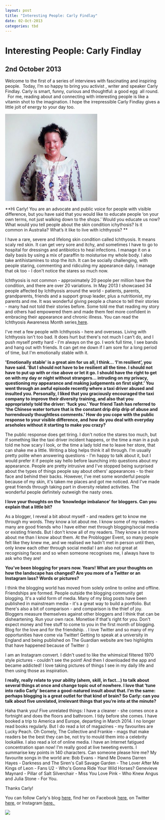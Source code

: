 ```yaml
---
layout: post
title: "Interesting People: Carly Findlay"
date: 02-Oct-2013
categories: tbd
---
```


# Interesting People: Carly Findlay

## 2nd October 2013

Welcome to the first of a series of interviews with fascinating and inspiring people.  Today,   I’m so happy to bring you activist , writer and speaker Carly Findlay. Carly is smart, funny, curious and thoughtful: a good egg  all round.   For me, reading about and connecting with interesting people is like a vitamin shot to the imagination. I hope the irrepressible Carly Findlay gives a little jolt of energy to your day too.

<img class="photo-horiz" src="/images/2013/10/image-1-300x283.jpeg" />

 

**Hi Carly! You are an advocate and public voice for people with visible difference, but you have said that you would like to educate people ‘on your own terms, not just walking down to the shops.’ Would you educate us now? What would you tell people about the skin condition ichythosis? Is it common in Australia? What’s it like to live with ichthyosis? **

I have a rare, severe and lifelong skin condition called Ichthyosis. It means scaly red skin. It can get very sore and itchy, and sometimes I have to go to hospital for dressings and antibiotics to heal infections. I manage it on a daily basis by using a mix of paraffin to moisturise my whole body. I also take antihistamines to stop the itch. It can be socially challenging, with people staring, commenting and ridiculing my appearance daily. I manage that ok too - I don't notice the stares so much now.

Ichthyosis is not common - approximately 20 people per million have the condition, and there are over 20 variations. In May 2013 I showcased 34 people affected by Ichthyosis around the world - patients, parents, grandparents, friends and a support group leader, plus a nutritionist, my parents and me. It was wonderful giving people a chance to tell their stories - many had not told their stories before. Some told me that reading my story and others had empowered them and made them feel more confident in embracing their appearance and chronic illness. You can read the Ichthyosis Awareness Month series<a href="http://carlyfindlay.blogspot.com.au/search/label/Ichthyosis%20Awareness%20Month"> here</a>.

I've met a few people with Ichthyosis - here and overseas. Living with Ichthyosis isn't too bad. It does hurt but there's not much I can't do, and I push myself pretty hard - I'm always on the go. I work full time, I see bands and hang out with friends. It can get me down if I am sore for a long period of time, but I'm emotionally stable with it.

**'Emotionally stable' is a great aim for us all, I think... ‘I'm resilient’, you have said. 'But I should not have to be resilient all the time. I should not have to put up with or rise above or let it go. I should have the right to get on with my day or night without strangers… intruding on my privacy, questioning my appearance and making judgements on first sight.’ You went through an awful episode recently where a taxi driver abused and insulted you. Personally, I liked that you graciously encouraged the taxi company to improve their diversity training, and also that you appropriately told the driver: ‘fuck you.’ Your friend Tash has referred to ‘the Chinese water torture that is the constant drip drip drip of abuse and horrendously thoughtless comments.’ How do you cope with the public response to your visible difference, and how do you deal with everyday arseholes without it starting to make you crazy?**

The public response does get tiring. I don't notice the stares too much, but if something like the taxi driver incident happens, or the time a man in a pub told me how scary I look, or the time a lady told me to leave her store, that can shake me a little. Writing a blog helps think it all through. I'm usually pretty polite when answering questions - I'm happy to talk about it, but I would prefer it if people say hello before launching into questions about my appearance. People are pretty intrusive and I've stopped being surprised about the types of things people say about others' appearances - to their face and behind their backs. However, I've met some wonderful people because of my skin, it's taken me places and got me noticed. And I've made great friends through taking part in diversity related activities. The wonderful people definitely outweigh the nasty ones.

**I love your thoughts on the ‘knowledge imbalance’ for bloggers. Can you explain that a little bit?**

As a blogger, I reveal a bit about myself - and readers get to know me through my words. They know a lot about me. I know some of my readers - many are good friends who I have either met through blogging/social media or existing friends. But I don't know all of my readers. They know a lot more about me than I know about them. At the Problogger Event, so many people felt like they knew me, and we realised we hadn't met in person until then, only knew each other through social media! I am also not great at recognising faces and so when someone recognises me, I always have to ask who they are!

**You’ve been blogging for years now. Years! What are your thoughts on how the landscape has changed? Are you more of a Twitter or an Instagram lass? Words or pictures?**

I think the blogging world has moved from solely online to online and offline. Friendships are formed. People outside the blogging community get blogging. It's a valid form of media. Many of my blog posts have been published in mainstream media - it's a great way to build a portfolio. But there's also a bit of comparison - and comparison is the thief of joy. Bloggers measure themselves against other bloggers and I think that can be disheartening. Run your own race. Monetise if that's right for you. Don't expect money and free stuff to come to you in the first month of blogging. Blog for the love and for the friendship. . I love Twitter and so many of my opportunities have come via Twitter! Getting to speak at a university in England and being published on The Guardian website are two highlights that have happened because of Twitter :)

I am an Instagram convert. I didn't used to like the whimsical filtered 1970 style pictures - couldn't see the point! And then I downloaded the app and became addicted! I love taking pictures of things I see in my daily life and then using those as inspiration.

**I really, really relate to your ability (ahem, skill, in fact…) to talk about several things at once and change topic out of nowhere. I love that ‘tune into radio Carly’ became a good-natured insult about that. I’m the same: perhaps blogging is a great outlet for that kind of brain? So Carly: can you talk about five unrelated, irrelevant things that you’re into at the minute?**

Haha thank you! Five unrelated things: I have a cleaner - she comes once a fortnight and does the floors and bathroom. I tidy before she comes. I have booked a trip to America and Europe, departing in March 2014. I no longer read books regularly. But I do read a lot of magazines - my favourites are Lucky Peach. Oh Comely, The Collective and Frankie - mags that make readers be the best they can be, not try to mould them into a celebrity lookalike. I also read a lot of online media. I have an Internet fatigued concentration span now! I'm really good at live tweeting events. I summarise key points in 140 characters. Can someone please hire me? My favourite songs in the world are: Bob Evans - Hand Me Downs Darren Hayes - Darkness and The Siren's Call Savage Garden - The Lover After Me Kings of Leon - Fans U2 - Who's Gonna Ride Your Wild Horses? Genevieve Maynard - Pillar of Salt Silverchair - Miss You Love Pink - Who Knew Angus and Julia Stone - For You.

Thanks Carly!

You can follow Carly's blog <a href="http://carlyfindlay.blogspot.com.au/">here</a>, find her on Facebook <a href="https://www.facebook.com/Tune.into.Radio.Carly">here</a>, on Twitter <a href="https://twitter.com/carlyfindlay">here</a>, or Instagram <a href="http://instagram.com/carlyfindlay">here. </a>

 

<a href="http://www.facebook.com/sharer.php?u=&amp;linkname=Interesting%20People%3A%20Carly%20Findlay"><img class="photo-horiz" src="http://shongjog.files.wordpress.com/2008/04/share-on-facebook.gif?" />

